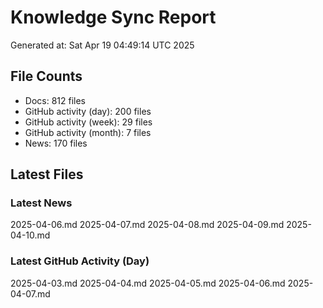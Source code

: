 # Knowledge Sync Report
Generated at: Sat Apr 19 04:49:14 UTC 2025

## File Counts
- Docs: 812 files
- GitHub activity (day): 200 files
- GitHub activity (week): 29 files
- GitHub activity (month): 7 files
- News: 170 files

## Latest Files
### Latest News
2025-04-06.md
2025-04-07.md
2025-04-08.md
2025-04-09.md
2025-04-10.md

### Latest GitHub Activity (Day)
2025-04-03.md
2025-04-04.md
2025-04-05.md
2025-04-06.md
2025-04-07.md
